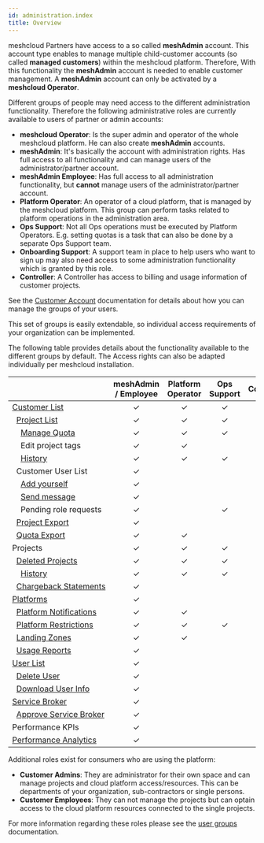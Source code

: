 ```yaml
---
id: administration.index
title: Overview
---
```


meshcloud Partners have access to a so called **meshAdmin** account. This account type enables to manage multiple child-customer accounts
(so called **managed customers**) within the meshcloud platform. Therefore, With this functionality the **meshAdmin** account is needed to enable
customer management. A **meshAdmin** account can only be activated by a **meshcloud Operator**.

Different groups of people may need access to the different administration functionality. Therefore the following administrative roles are currently
available to users of partner or admin accounts:

- **meshcloud Operator**: Is the super admin and operator of the whole meshcloud platform. He can also create **meshAdmin** accounts.
- **meshAdmin**: It's basically the account with administration rights. Has full access to all functionality and can manage users of the
  administrator/partner account.
- **meshAdmin Employee**: Has full access to all administration functionality, but **cannot** manage users of the administrator/partner account.
- **Platform Operator**: An operator of a cloud platform, that is managed by the meshcloud platform. This group can perform tasks related to
  platform operations in the administration area.
- **Ops Support**: Not all Ops operations must be executed by Platform Operators. E.g. setting quotas is a task that can also be done by
  a separate Ops Support team.
- **Onboarding Support**: A support team in place to help users who want to sign up may also need access to some administration
  functionality which is granted by this role.
- **Controller**: A Controller has access to billing and usage information of customer projects.

See the [Customer Account](meshcloud.customer.md#manage-groups-of-assigned-users) documentation for details about how you can manage the groups of your users.

This set of groups is easily extendable, so individual access requirements of your organization can be implemented.

The following table provides details about the functionality available to the different groups by default. The Access rights can also be adapted individually
per meshcloud installation.

|                                                                                                                           | meshAdmin / Employee | Platform Operator | Ops Support | Controller | Onboarding Support |
| ------------------------------------------------------------------------------------------------------------------------- | :------------------: | :---------------: | :---------: | :--------: | :----------------: |
| [Customer&nbsp;List](administration.customers.md)                                                                         |       &#10003;       |     &#10003;      |  &#10003;   |  &#10003;  |      &#10003;      |
| &nbsp;&nbsp;[Project&nbsp;List](administration.projects.md)                                                               |       &#10003;       |     &#10003;      |  &#10003;   |  &#10003;  |      &#10003;      |
| &nbsp;&nbsp;&nbsp;&nbsp;[Manage&nbsp;Quota](administration.projects.md#managing-project-quotas)                           |       &#10003;       |     &#10003;      |  &#10003;   |            |                    |
| &nbsp;&nbsp;&nbsp;&nbsp;Edit&nbsp;project&nbsp;tags                                                                       |       &#10003;       |     &#10003;      |             |  &#10003;  |                    |
| &nbsp;&nbsp;&nbsp;&nbsp;[History](administration.projects.md#project-history)                                             |       &#10003;       |     &#10003;      |  &#10003;   |            |      &#10003;      |
| &nbsp;&nbsp;Customer&nbsp;User&nbsp;List                                                                                  |       &#10003;       |                   |             |            |                    |
| &nbsp;&nbsp;&nbsp;&nbsp;[Add&nbsp;yourself](administration.customers.md#providing-access-to-the-managed-customer-account) |       &#10003;       |                   |             |            |                    |
| &nbsp;&nbsp;&nbsp;&nbsp;[Send&nbsp;message](administration.customers.md#send-messages-to-customer-users)                  |       &#10003;       |                   |             |            |                    |
| &nbsp;&nbsp;&nbsp;&nbsp;Pending&nbsp;role&nbsp;requests                                                                   |       &#10003;       |                   |  &#10003;   |            |      &#10003;      |
| &nbsp;&nbsp;[Project&nbsp;Export](administration.projects.md#project-export)                                              |       &#10003;       |                   |             |  &#10003;  |                    |
| &nbsp;&nbsp;[Quota&nbsp;Export](administration.projects.md#quota-export)                                                  |       &#10003;       |     &#10003;      |             |  &#10003;  |                    |
| Projects                                                                                                                  |       &#10003;       |     &#10003;      |  &#10003;   |            |      &#10003;      |
| &nbsp;&nbsp;[Deleted&nbsp;Projects](administration.projects.md#deleted-projects)                                          |       &#10003;       |     &#10003;      |  &#10003;   |            |      &#10003;      |
| &nbsp;&nbsp;&nbsp;&nbsp;[History](administration.projects.md#project-history)                                             |       &#10003;       |     &#10003;      |  &#10003;   |            |      &#10003;      |
| &nbsp;&nbsp;[Chargeback&nbsp;Statements](administration.usage.md)                                                         |       &#10003;       |                   |             |            |                    |
| [Platforms](administration.platforms.md)                                                                                  |       &#10003;       |                   |             |            |                    |
| &nbsp;&nbsp;[Platform&nbsp;Notifications](administration.platforms.md#platform-notifications)                             |       &#10003;       |     &#10003;      |             |            |                    |
| &nbsp;&nbsp;[Platform&nbsp;Restrictions](administration.platforms.md#restrict-meshPlatforms)                         |       &#10003;       |     &#10003;      |  &#10003;   |            |                    |
| &nbsp;&nbsp;[Landing&nbsp;Zones](administration.landing-zones.md)                                                         |       &#10003;       |     &#10003;      |             |            |                    |
| &nbsp;&nbsp;[Usage&nbsp;Reports](administration.usage.md)                                                                 |       &#10003;       |                   |             |            |                    |
| [User&nbsp;List](administration.users.md)                                                                                 |       &#10003;       |                   |             |            |                    |
| &nbsp;&nbsp;[Delete&nbsp;User](administration.users.md#delete-user)                                                       |       &#10003;       |                   |             |            |                    |
| &nbsp;&nbsp;[Download&nbsp;User&nbsp;Info](administration.users.md#download-user-information)                             |       &#10003;       |                   |             |            |                    |
| [Service&nbsp;Broker](administration.service-brokers.md)                                                                  |       &#10003;       |                   |             |            |                    |
| &nbsp;&nbsp;[Approve&nbsp;Service&nbsp;Broker](administration.service-brokers.md#approve-service-broker)                  |       &#10003;       |                   |             |            |                    |
| Performance&nbsp;KPIs                                                                                                     |       &#10003;       |                   |             |            |      &#10003;      |
| [Performance&nbsp;Analytics](administration.analytics.md)                                                                 |       &#10003;       |                   |             |            |      &#10003;      |

Additional roles exist for consumers who are using the platform:

- **Customer Admins**: They are administrator for their own space and can manage projects and cloud platform access/resources. This can be departments of your organization, sub-contractors or single persons.
- **Customer Employees**: They can not manage the projects but can optain access to the cloud platform resources connected to the single projects.

For more information regarding these roles please see the [user groups](meshcloud.groups.md) documentation.
